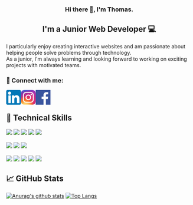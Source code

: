 <h3 align="center">
Hi there 👋, I'm Thomas.
</h3>

<h2 align="center">
I'm a Junior Web Developer 💻
</h2> 

I particularly enjoy creating interactive websites and am passionate about helping people solve problems through technology. <br>
As a junior, I'm always learning and looking forward to working on exciting projects with motivated teams.

### 🤝 Connect with me:

<a href="https://www.linkedin.com/in/thomas-moerman-30a09126b/"><img align="left" src="https://raw.githubusercontent.com/ThomMoerman/ThomMoerman/main/linkedin.png" alt="Thomas Moerman | LinkedIn" width="40px"/></a>
<a href="https://https://www.instagram.com/thommoerman7/"><img align="left" src="https://raw.githubusercontent.com/ThomMoerman/ThomMoerman/main/Instagram.png" alt="Thomas Moerman | Instagram" width="40px"/></a>
<a href="https://www.facebook.com/thomas.moerman.9/"><img align="left" src="https://raw.githubusercontent.com/ThomMoerman/ThomMoerman/main/facebook.png" alt="Thomas Moerman | Facebook" width="40px"/></a>

<br>
<br>

## 💼 Technical Skills

![](https://img.shields.io/badge/Code-JavaScript-informational?style=flat&logo=JavaScript&color=F7DF1E) 
![](https://img.shields.io/badge/Code-HTML5-informational?style=flat&logo=HTML5&color=E34F26)
![](https://img.shields.io/badge/Code-MySql-informational?style=flat&logo=mysql&logoColor=green&color=green)
![](https://img.shields.io/badge/Code-Java-informational?style=flat&logo=openjdk&logoColor=orange&color=orange)
![](https://img.shields.io/badge/Code-Php-informational?style=flat&logo=php&logoColor=777BB3&color=777BB3)
<br>
<br>
![](https://img.shields.io/badge/Style-Bootstrap-informational?style=flat&logo=Bootstrap&color=7952B3)
![](https://img.shields.io/badge/Style-CSS3-informational?style=flat&logo=CSS3&logoColor=1572B&color=1572B)
![](https://img.shields.io/badge/Style-SASS-informational?style=flat&logo=SASS&logoColor=pink&color=pink)
<br>
<br>
![](https://img.shields.io/badge/Tools-Figma-informational?style=flat&logo=Figma&color=F24E1E)
![](https://img.shields.io/badge/Tools-NPM-informational?style=flat&logo=NPM&color=CB3837)
![](https://img.shields.io/badge/Tools-Git-informational?style=flat&logo=Git&logoColor=F1502F&color=F1502F)
![](https://img.shields.io/badge/Tools-GitHub-informational?style=flat&logo=GitHub&color=181717)
![](https://img.shields.io/badge/Tools-Visual%20Studio%20Code-0078d7.svg?style=flat&logo=visual-studio-code&logoColor=white)


## 📈 GitHub Stats

[![Anurag's github stats](https://github-readme-stats.vercel.app/api?username=ThomMoerman&theme=radical)](https://github.com/ThomMoerman) 
[![Top Langs](https://github-readme-stats.vercel.app/api/top-langs/?username=ThomMoerman&theme=radical)](https://github.com/ThomMoerman)

